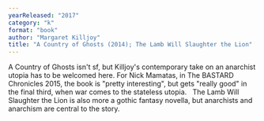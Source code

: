 ```yaml
---
yearReleased: "2017"
category: "k"
format: "book"
author: "Margaret Killjoy"
title: "A Country of Ghosts (2014); The Lamb Will Slaughter the Lion"
---
```

A Country of Ghosts isn't sf, but Killjoy's contemporary take on an anarchist  utopia has to be welcomed here. For Nick Mamatas, in The BASTARD Chronicles  2015, the book is "pretty interesting", but gets "really good" in the final  third, when war comes to the stateless utopia.
 
The Lamb Will Slaughter the Lion is also more a  gothic fantasy novella, but anarchists and anarchism are central to the story.
 